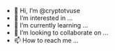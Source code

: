 - 👋 Hi, I’m @cryptotvuse
- 👀 I’m interested in ...
- 🌱 I’m currently learning ...
- 💞️ I’m looking to collaborate on ...
- 📫 How to reach me ...

<!---
cryptotvuse/cryptotvuse is a ✨ special ✨ repository because its `README.md` (this file) appears on your GitHub profile.
You can click the Preview link to take a look at your changes.
--->
